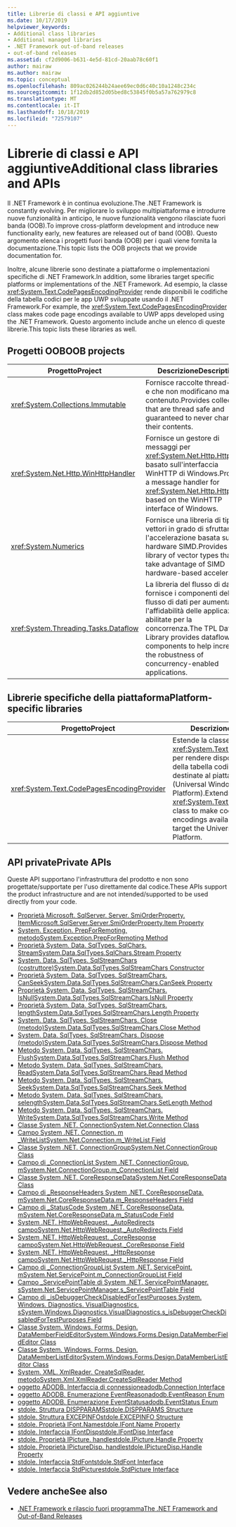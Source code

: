 ```yaml
---
title: Librerie di classi e API aggiuntive
ms.date: 10/17/2019
helpviewer_keywords:
- Additional class libraries
- Additional managed libraries
- .NET Framework out-of-band releases
- out-of-band releases
ms.assetid: cf2d9006-b631-4e5d-81cd-20aab78c60f1
author: mairaw
ms.author: mairaw
ms.topic: conceptual
ms.openlocfilehash: 809ac026244b24aee69ec0d6c40c10a1248c234c
ms.sourcegitcommit: 1f12db2d852d05bed8c53845f0b5a57a762979c8
ms.translationtype: MT
ms.contentlocale: it-IT
ms.lasthandoff: 10/18/2019
ms.locfileid: "72579107"
---
```

# <a name="additional-class-libraries-and-apis"></a><span data-ttu-id="8859c-102">Librerie di classi e API aggiuntive</span><span class="sxs-lookup"><span data-stu-id="8859c-102">Additional class libraries and APIs</span></span>

<span data-ttu-id="8859c-103">Il .NET Framework è in continua evoluzione.</span><span class="sxs-lookup"><span data-stu-id="8859c-103">The .NET Framework is constantly evolving.</span></span> <span data-ttu-id="8859c-104">Per migliorare lo sviluppo multipiattaforma e introdurre nuove funzionalità in anticipo, le nuove funzionalità vengono rilasciate fuori banda (OOB).</span><span class="sxs-lookup"><span data-stu-id="8859c-104">To improve cross-platform development and introduce new functionality early, new features are released out of band (OOB).</span></span> <span data-ttu-id="8859c-105">Questo argomento elenca i progetti fuori banda (OOB) per i quali viene fornita la documentazione.</span><span class="sxs-lookup"><span data-stu-id="8859c-105">This topic lists the OOB projects that we provide documentation for.</span></span>  
  
<span data-ttu-id="8859c-106">Inoltre, alcune librerie sono destinate a piattaforme o implementazioni specifiche di .NET Framework.</span><span class="sxs-lookup"><span data-stu-id="8859c-106">In addition, some libraries target specific platforms or implementations of the .NET Framework.</span></span> <span data-ttu-id="8859c-107">Ad esempio, la classe <xref:System.Text.CodePagesEncodingProvider> rende disponibili le codifiche della tabella codici per le app UWP sviluppate usando il .NET Framework.</span><span class="sxs-lookup"><span data-stu-id="8859c-107">For example, the <xref:System.Text.CodePagesEncodingProvider> class makes code page encodings available to UWP apps developed using the .NET Framework.</span></span> <span data-ttu-id="8859c-108">Questo argomento include anche un elenco di queste librerie.</span><span class="sxs-lookup"><span data-stu-id="8859c-108">This topic lists these libraries as well.</span></span>  
  
## <a name="oob-projects"></a><span data-ttu-id="8859c-109">Progetti OOB</span><span class="sxs-lookup"><span data-stu-id="8859c-109">OOB projects</span></span>
  
| <span data-ttu-id="8859c-110">Progetto</span><span class="sxs-lookup"><span data-stu-id="8859c-110">Project</span></span> | <span data-ttu-id="8859c-111">Descrizione</span><span class="sxs-lookup"><span data-stu-id="8859c-111">Description</span></span> |  
| ------- | ----------- |  
| <xref:System.Collections.Immutable> | <span data-ttu-id="8859c-112">Fornisce raccolte thread-safe e che non modificano mai il contenuto.</span><span class="sxs-lookup"><span data-stu-id="8859c-112">Provides collections that are thread safe and guaranteed to never change their contents.</span></span> |
| <xref:System.Net.Http.WinHttpHandler> | <span data-ttu-id="8859c-113">Fornisce un gestore di messaggi per <xref:System.Net.Http.HttpClient> basato sull'interfaccia WinHTTP di Windows.</span><span class="sxs-lookup"><span data-stu-id="8859c-113">Provides a message handler for <xref:System.Net.Http.HttpClient> based on the WinHTTP interface of Windows.</span></span> |
| <xref:System.Numerics> | <span data-ttu-id="8859c-114">Fornisce una libreria di tipi di vettori in grado di sfruttare l'accelerazione basata su hardware SIMD.</span><span class="sxs-lookup"><span data-stu-id="8859c-114">Provides a library of vector types that can take advantage of SIMD hardware-based acceleration.</span></span>| 
| <xref:System.Threading.Tasks.Dataflow> | <span data-ttu-id="8859c-115">La libreria del flusso di dati TPL fornisce i componenti del flusso di dati per aumentare l'affidabilità delle applicazioni abilitate per la concorrenza.</span><span class="sxs-lookup"><span data-stu-id="8859c-115">The TPL Dataflow Library provides dataflow components to help increase the robustness of concurrency-enabled applications.</span></span> |  

## <a name="platform-specific-libraries"></a><span data-ttu-id="8859c-116">Librerie specifiche della piattaforma</span><span class="sxs-lookup"><span data-stu-id="8859c-116">Platform-specific libraries</span></span>
  
| <span data-ttu-id="8859c-117">Progetto</span><span class="sxs-lookup"><span data-stu-id="8859c-117">Project</span></span> | <span data-ttu-id="8859c-118">Descrizione</span><span class="sxs-lookup"><span data-stu-id="8859c-118">Description</span></span> |  
| ------- | ----------- |  
| <xref:System.Text.CodePagesEncodingProvider> | <span data-ttu-id="8859c-119">Estende la classe <xref:System.Text.EncodingProvider> per rendere disponibili le codifiche della tabella codici per le app destinate al piattaforma UWP (Universal Windows Platform).</span><span class="sxs-lookup"><span data-stu-id="8859c-119">Extends the <xref:System.Text.EncodingProvider> class to make code page encodings available to apps that target the Universal Windows Platform.</span></span> |  
  
## <a name="private-apis"></a><span data-ttu-id="8859c-120">API private</span><span class="sxs-lookup"><span data-stu-id="8859c-120">Private APIs</span></span>  

<span data-ttu-id="8859c-121">Queste API supportano l'infrastruttura del prodotto e non sono progettate/supportate per l'uso direttamente dal codice.</span><span class="sxs-lookup"><span data-stu-id="8859c-121">These APIs support the product infrastructure and are not intended/supported to be used directly from your code.</span></span>  
  
* [<span data-ttu-id="8859c-122">Proprietà Microsoft. SqlServer. Server. SmiOrderProperty. Item</span><span class="sxs-lookup"><span data-stu-id="8859c-122">Microsoft.SqlServer.Server.SmiOrderProperty.Item Property</span></span>](microsoft.sqlserver.server.smiorderproperty.item.md)
* [<span data-ttu-id="8859c-123">System. Exception. PrepForRemoting, metodo</span><span class="sxs-lookup"><span data-stu-id="8859c-123">System.Exception.PrepForRemoting Method</span></span>](system.exception.prepforremoting.md)
* [<span data-ttu-id="8859c-124">Proprietà System. Data. SqlTypes. SqlChars. Stream</span><span class="sxs-lookup"><span data-stu-id="8859c-124">System.Data.SqlTypes.SqlChars.Stream Property</span></span>](system.data.sqltypes.sqlchars.stream.md)
* [<span data-ttu-id="8859c-125">System. Data. SqlTypes. SqlStreamChars (costruttore)</span><span class="sxs-lookup"><span data-stu-id="8859c-125">System.Data.SqlTypes.SqlStreamChars Constructor</span></span>](system.data.sqltypes.sqlstreamchars.-ctor.md)
* [<span data-ttu-id="8859c-126">Proprietà System. Data. SqlTypes. SqlStreamChars. CanSeek</span><span class="sxs-lookup"><span data-stu-id="8859c-126">System.Data.SqlTypes.SqlStreamChars.CanSeek Property</span></span>](system.data.sqltypes.sqlstreamchars.canseek.md)
* [<span data-ttu-id="8859c-127">Proprietà System. Data. SqlTypes. SqlStreamChars. IsNull</span><span class="sxs-lookup"><span data-stu-id="8859c-127">System.Data.SqlTypes.SqlStreamChars.IsNull Property</span></span>](system.data.sqltypes.sqlstreamchars.isnull.md)
* [<span data-ttu-id="8859c-128">Proprietà System. Data. SqlTypes. SqlStreamChars. length</span><span class="sxs-lookup"><span data-stu-id="8859c-128">System.Data.SqlTypes.SqlStreamChars.Length Property</span></span>](system.data.sqltypes.sqlstreamchars.length.md)
* [<span data-ttu-id="8859c-129">System. Data. SqlTypes. SqlStreamChars. Close (metodo)</span><span class="sxs-lookup"><span data-stu-id="8859c-129">System.Data.SqlTypes.SqlStreamChars.Close Method</span></span>](system.data.sqltypes.sqlstreamchars.close.md)
* [<span data-ttu-id="8859c-130">System. Data. SqlTypes. SqlStreamChars. Dispose (metodo)</span><span class="sxs-lookup"><span data-stu-id="8859c-130">System.Data.SqlTypes.SqlStreamChars.Dispose Method</span></span>](system.data.sqltypes.sqlstreamchars.dispose.md)
* [<span data-ttu-id="8859c-131">Metodo System. Data. SqlTypes. SqlStreamChars. Flush</span><span class="sxs-lookup"><span data-stu-id="8859c-131">System.Data.SqlTypes.SqlStreamChars.Flush Method</span></span>](system.data.sqltypes.sqlstreamchars.flush.md)
* [<span data-ttu-id="8859c-132">Metodo System. Data. SqlTypes. SqlStreamChars. Read</span><span class="sxs-lookup"><span data-stu-id="8859c-132">System.Data.SqlTypes.SqlStreamChars.Read Method</span></span>](system.data.sqltypes.sqlstreamchars.read.md)
* [<span data-ttu-id="8859c-133">Metodo System. Data. SqlTypes. SqlStreamChars. Seek</span><span class="sxs-lookup"><span data-stu-id="8859c-133">System.Data.SqlTypes.SqlStreamChars.Seek Method</span></span>](system.data.sqltypes.sqlstreamchars.seek.md)
* [<span data-ttu-id="8859c-134">Metodo System. Data. SqlTypes. SqlStreamChars. selength</span><span class="sxs-lookup"><span data-stu-id="8859c-134">System.Data.SqlTypes.SqlStreamChars.SetLength Method</span></span>](system.data.sqltypes.sqlstreamchars.setlength.md)
* [<span data-ttu-id="8859c-135">Metodo System. Data. SqlTypes. SqlStreamChars. Write</span><span class="sxs-lookup"><span data-stu-id="8859c-135">System.Data.SqlTypes.SqlStreamChars.Write Method</span></span>](system.data.sqltypes.sqlstreamchars.write.md)
* [<span data-ttu-id="8859c-136">Classe System .NET. Connection</span><span class="sxs-lookup"><span data-stu-id="8859c-136">System.Net.Connection Class</span></span>](connection.md)
* [<span data-ttu-id="8859c-137">Campo System .NET. Connection. m \_WriteList</span><span class="sxs-lookup"><span data-stu-id="8859c-137">System.Net.Connection.m\_WriteList Field</span></span>](m_writelist.md)
* [<span data-ttu-id="8859c-138">Classe System .NET. ConnectionGroup</span><span class="sxs-lookup"><span data-stu-id="8859c-138">System.Net.ConnectionGroup Class</span></span>](connectiongroup.md)
* [<span data-ttu-id="8859c-139">Campo di \_ConnectionList System .NET. ConnectionGroup. m</span><span class="sxs-lookup"><span data-stu-id="8859c-139">System.Net.ConnectionGroup.m\_ConnectionList Field</span></span>](m_connectionlist.md)
* [<span data-ttu-id="8859c-140">Classe System .NET. CoreResponseData</span><span class="sxs-lookup"><span data-stu-id="8859c-140">System.Net.CoreResponseData Class</span></span>](coreresponsedata.md)
* [<span data-ttu-id="8859c-141">Campo di \_ResponseHeaders System .NET. CoreResponseData. m</span><span class="sxs-lookup"><span data-stu-id="8859c-141">System.Net.CoreResponseData.m\_ResponseHeaders Field</span></span>](coreresponsedata_m_responseheaders.md)
* [<span data-ttu-id="8859c-142">Campo di \_StatusCode System .NET. CoreResponseData. m</span><span class="sxs-lookup"><span data-stu-id="8859c-142">System.Net.CoreResponseData.m\_StatusCode Field</span></span>](coreresponsedata_m_statuscode.md)
* [<span data-ttu-id="8859c-143">System .NET. HttpWebRequest. \_AutoRedirects campo</span><span class="sxs-lookup"><span data-stu-id="8859c-143">System.Net.HttpWebRequest.\_AutoRedirects Field</span></span>](_autoredirects.md)
* [<span data-ttu-id="8859c-144">System .NET. HttpWebRequest. \_CoreResponse campo</span><span class="sxs-lookup"><span data-stu-id="8859c-144">System.Net.HttpWebRequest.\_CoreResponse Field</span></span>](httpwebrequest__coreresponse.md)
* [<span data-ttu-id="8859c-145">System .NET. HttpWebRequest. \_HttpResponse campo</span><span class="sxs-lookup"><span data-stu-id="8859c-145">System.Net.HttpWebRequest.\_HttpResponse Field</span></span>](_httpresponse.md)
* [<span data-ttu-id="8859c-146">Campo di \_ConnectionGroupList System .NET. ServicePoint. m</span><span class="sxs-lookup"><span data-stu-id="8859c-146">System.Net.ServicePoint.m\_ConnectionGroupList Field</span></span>](m_connectiongrouplist.md)
* [<span data-ttu-id="8859c-147">Campo \_ServicePointTable di System .NET. ServicePointManager. s</span><span class="sxs-lookup"><span data-stu-id="8859c-147">System.Net.ServicePointManager.s\_ServicePointTable Field</span></span>](s_servicepointtable.md)
* [<span data-ttu-id="8859c-148">Campo di \_isDebuggerCheckDisabledForTestPurposes System. Windows. Diagnostics. VisualDiagnostics. s</span><span class="sxs-lookup"><span data-stu-id="8859c-148">System.Windows.Diagnostics.VisualDiagnostics.s\_isDebuggerCheckDisabledForTestPurposes Field</span></span>](s-isdebuggercheckdisabledfortestpurposes-field.md)
* [<span data-ttu-id="8859c-149">Classe System. Windows. Forms. Design. DataMemberFieldEditor</span><span class="sxs-lookup"><span data-stu-id="8859c-149">System.Windows.Forms.Design.DataMemberFieldEditor Class</span></span>](datamemberfieldeditor-class.md)
* [<span data-ttu-id="8859c-150">Classe System. Windows. Forms. Design. DataMemberListEditor</span><span class="sxs-lookup"><span data-stu-id="8859c-150">System.Windows.Forms.Design.DataMemberListEditor Class</span></span>](datamemberlisteditor-class.md)
* [<span data-ttu-id="8859c-151">System. XML. XmlReader. CreateSqlReader, metodo</span><span class="sxs-lookup"><span data-stu-id="8859c-151">System.Xml.XmlReader.CreateSqlReader Method</span></span>](system.xml.xmlreader.createsqlreader.md)
* [<span data-ttu-id="8859c-152">oggetto ADODB. Interfaccia di connessione</span><span class="sxs-lookup"><span data-stu-id="8859c-152">adodb.Connection Interface</span></span>](adodb.connection.md)
* [<span data-ttu-id="8859c-153">oggetto ADODB. Enumerazione EventReason</span><span class="sxs-lookup"><span data-stu-id="8859c-153">adodb.EventReason Enum</span></span>](adodb.eventreasonenum.md)
* [<span data-ttu-id="8859c-154">oggetto ADODB. Enumerazione EventStatus</span><span class="sxs-lookup"><span data-stu-id="8859c-154">adodb.EventStatus Enum</span></span>](adodb.eventstatusenum.md)
* [<span data-ttu-id="8859c-155">stdole. Struttura DISPPARAMS</span><span class="sxs-lookup"><span data-stu-id="8859c-155">stdole.DISPPARAMS Structure</span></span>](stdole.dispparams.md)
* [<span data-ttu-id="8859c-156">stdole. Struttura EXCEPINFO</span><span class="sxs-lookup"><span data-stu-id="8859c-156">stdole.EXCEPINFO Structure</span></span>](stdole.excepinfo.md)
* [<span data-ttu-id="8859c-157">stdole. Proprietà IFont.Name</span><span class="sxs-lookup"><span data-stu-id="8859c-157">stdole.IFont.Name Property</span></span>](stdole.ifont.name.md)
* [<span data-ttu-id="8859c-158">stdole. Interfaccia IFontDisp</span><span class="sxs-lookup"><span data-stu-id="8859c-158">stdole.IFontDisp Interface</span></span>](stdole.ifontdisp.md)
* [<span data-ttu-id="8859c-159">stdole. Proprietà IPicture. handle</span><span class="sxs-lookup"><span data-stu-id="8859c-159">stdole.IPicture.Handle Property</span></span>](stdole.ipicture.handle.md)
* [<span data-ttu-id="8859c-160">stdole. Proprietà IPictureDisp. handle</span><span class="sxs-lookup"><span data-stu-id="8859c-160">stdole.IPictureDisp.Handle Property</span></span>](stdole.ipicturedisp.handle.md)
* [<span data-ttu-id="8859c-161">stdole. Interfaccia StdFont</span><span class="sxs-lookup"><span data-stu-id="8859c-161">stdole.StdFont Interface</span></span>](stdole.stdfont.md)
* [<span data-ttu-id="8859c-162">stdole. Interfaccia StdPicture</span><span class="sxs-lookup"><span data-stu-id="8859c-162">stdole.StdPicture Interface</span></span>](stdole.stdpicture.md)
  
## <a name="see-also"></a><span data-ttu-id="8859c-163">Vedere anche</span><span class="sxs-lookup"><span data-stu-id="8859c-163">See also</span></span>

* [<span data-ttu-id="8859c-164">.NET Framework e rilascio fuori programma</span><span class="sxs-lookup"><span data-stu-id="8859c-164">The .NET Framework and Out-of-Band Releases</span></span>](../get-started/the-net-framework-and-out-of-band-releases.md)
